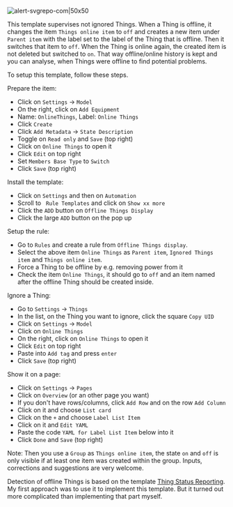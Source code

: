 ![alert-svgrepo-com|50x50](upload://kQ5n4L15WGDj3n88IxswPMs4yem.svg)

This template supervises not ignored Things. When a Thing is offline, it changes the item `Things online item` to `off` and creates a new item under `Parent item` with the label set to the label of the Thing that is offline. Then it switches that item to `off`.
When the Thing is online again, the created item is not deleted but switched to `on`. That way offline/online history is kept and you can analyse, when Things were offline to find potential problems.

To setup this template, follow these steps.

Prepare the item:
* Click on `Settings` -> `Model`
* On the right, click on `Add Equipment`
* Name: `OnlineThings`, Label: `Online Things`
* Click `Create`
* Click `Add Metadata` -> `State Description`
* Toggle on `Read only` and `Save` (top right)
* Click on `Online Things` to open it
* Click `Edit` on top right
* Set `Members Base Type` to `Switch`
* Click `Save` (top right)

Install the template:
* Click on `Settings` and then on `Automation`
* Scroll to ` Rule Templates` and click on `Show xx more`
* Click the `ADD` button on `Offline Things Display`
* Click the large `ADD` button on the pop up

Setup the rule:
* Go to `Rules` and create a rule from `Offline Things display`.
* Select the above item `Online Things` as `Parent item`,  `Ignored Things item` and `Things online item`.
* Force a Thing to be offline by e.g. removing power from it
* Check the item `Online Things`, it should go to `off` and an item named after the offline Thing should be created inside.

Ignore a Thing:
* Go to `Settings` -> `Things`
* In the list, on the Thing you want to ignore, click the square `Copy UID`
* Click on `Settings` -> `Model`
* Click on `Online Things`
* On the right, click on `Online Things` to open it
* Click `Edit` on top right
* Paste into `Add tag` and press `enter`
* Click `Save` (top right)

Show it on a page:
* Click on `Settings` -> `Pages`
* Click on `Overview` (or an other page you want)
* If you don't have rows/columns, click `Add Row` and on the row `Add Column`
* Click on it and choose `List card`
* Click on the `+` and choose `Label List Item`
* Click on it and `Edit YAML`
* Paste the code `YAML for Label List Item` below into it
* Click `Done` and `Save` (top right)

Note:
Then you use a `Group` as `Things online item`, the state `on` and `off` is only visible if at least one item was created within the group.
Inputs, corrections and suggestions are very welcome.

Detection of offline Things is based on the template [Thing Status Reporting](https://community.openhab.org/t/thing-status-reporting-4-0-0-0-4-1-0-0/143180). My first approach was to use it to implement this template. But it turned out more complicated than implementing that part myself.
